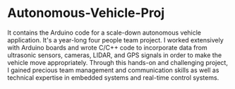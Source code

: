 # Autonomous-Vehicle-Proj
It contains the Arduino code for a scale-down autonomous vehicle application. It's a year-long four people team project. I worked extensively with Arduino boards and wrote C/C++ code to incorporate data from ultrasonic sensors, cameras, LIDAR, and GPS signals in order to make the vehicle move appropriately.  Through this hands-on and challenging project, I gained precious team management and communication skills as well as technical expertise in embedded systems and real-time control systems.  
